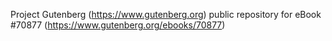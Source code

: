 Project Gutenberg (https://www.gutenberg.org) public repository for
eBook #70877 (https://www.gutenberg.org/ebooks/70877)
